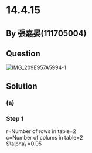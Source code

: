 # 14.4.15

## By 張嘉晏(111705004)

## Question
![IMG_209E957A5994-1](https://github.com/HWTeng-Course/202402-Statistics/assets/162400798/c18f5421-f67c-458a-97b9-9d85c1720c1c)

## Solution
### (a)

### Step 1
r=Number of rows in table=2\
c=Number of colums in table=2\
$\alpha\ =0.05


